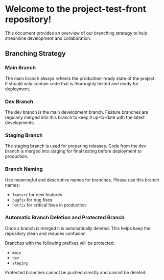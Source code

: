# Welcome to the project-test-front repository! 
This document provides an overview of our branching strategy to help streamline development and collaboration.

## Branching Strategy

### Main Branch

The main branch always reflects the production-ready state of the project.
It should only contain code that is thoroughly tested and ready for deployment.

### Dev Branch

The dev branch is the main development branch.
Feature branches are regularly merged into this branch to keep it up-to-date with the latest developments.

### Staging Branch

The staging branch is used for preparing releases.
Code from the dev branch is merged into staging for final testing before deployment to production.

### Branch Naming

Use meaningful and descriptive names for branches.
Please use this branch names:

- `feature` for new features
- `bugfix` for bug fixes
- `hotfix` for critical fixes in production

### Automatic Branch Deletion and Protected Branch

Once a branch is merged it is automatically deleted.
This helps keep the repository clean and reduces confusion.

Branches with the following prefixes will be protected:

- `main`
- `dev`
- `staging`

Protected branches cannot be pushed directly and cannot be deleted.
